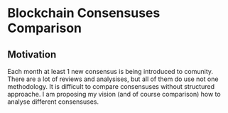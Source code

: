 # Blockchain Consensuses Comparison

## Motivation
Each month at least 1 new consensus is being introduced to comunity. There are a lot of reviews and analysises, but all of them do use not one methodology. It is difficult to compare consensuses without structured approache. I am proposing my vision (and of course comparison) how to analyse different consensuses.
